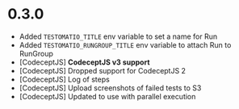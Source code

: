 # 0.3.0

* Added `TESTOMATIO_TITLE` env variable to set a name for Run
* Added `TESTOMATIO_RUNGROUP_TITLE` env variable to attach Run to RunGroup
* [CodeceptJS] **CodeceptJS v3 support**
* [CodeceptJS] Dropped support for CodeceptJS 2
* [CodeceptJS] Log of steps
* [CodeceptJS] Upload screenshots of failed tests to S3
* [CodeceptJS] Updated to use with parallel execution
